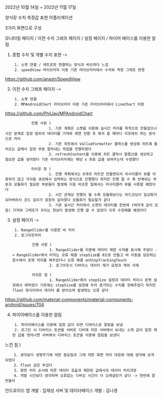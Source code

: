 2022년 10월 14일 ~ 2022년 11월 17일

양식장 수치 측정값 표현 어플리케이션

3가지 화면으로 구성

모니터링 페이지 / 이전 수치 그래프 페이지 / 설정 페이지 / 파이어 베이스를 이용한 알림 


1. 종합 수치 및 개별 수치 표현 ->

        1. 소켓 연결 / 레트로핏 연결하는 방식과 비슷하다 느낌
        2. speedView 라이브러리 이용 기존 라이브러리에서 수치와 측정 그래프 변경
https://github.com/anastr/SpeedView
        
        
        

        
2. 이전 수치 그래프 페이지 ->

        1. 소켓 연결
        2. MPAndroidChart 라이브러리 이용 기존 라이브러리에서 LineChart 이용  
https://github.com/PhilJay/MPAndroidChart
        
        
                진행 사항 ) 
                        1. 기존 계획은 소켓을 이용해 실시간 처리를 목적으로 만들었으나 시간 문제로 일정 범위의 데이터를 가져와 화면 전환 후 복귀 할 때마다 리프레쉬 하는 방식으로 처리 
                        2. 기존 차트에서 VallueFormatter 클래스를 생성해 차트에 들어오는 값에서 일정 부분 잘라내는 작업을 진행하였다
                        3. refreshContent를 이용해 차트 클릭시 말풍선을 생성하고 필요한 값을 넣어줬다 기존 라이브러리에는 해당 x 좌표 값을 보여주는데 수정했다
                
                아쉬운 점 )
                        1. 진행 계획에서는 6개의 차트만 만들면되서 리사이클러 뷰를 이용하지 않고 각각을 생성해서 입력하는 방식으로 진행했다 하지만 진행 할 수 록 반복되는 부분과 모듈화가 필요한 부분들이 발생해 다음 비슷한 일에서는 리사이클러 뷰를 사용할 예정이다 
                        2. 시간 관계상 진행이 될 수록 모듈화보다는 하드코딩이 일상화가 되어버려서 코드 길이가 굉장히 길어졌다 모듈화가 필요할거 같다
                        3. 기존 실시간 처리에서 소켓의 데이터를 한번에 (여러개 값이 있음) 가져와 그래프가 꼬이는 현상이 발생해 진행 할 수 없었다 이후 수정해볼 예정이다
                        
                        
3. 설정 페이지 -> 

        1. RangeSlider를 이용한 바 처리
        2. 로그아웃처리
        
                진행 사항 ) 
                        1. RangeSlider를 이용해 데이터 제한 수치를 표시해 주었다 -> RangeSlider에서 터지는 오류 해결 stepSize를 0으로 만들고 바 이동을 담당하는 함수에서 포멧 처리를 해주었더니 오류 해결 onStopTrackingTouch
                        2. 로그아웃시 디바이스 데이터 제거 요청과 캐쉬 삭제
                        
                아쉬운 점 ) 
                        1. RangeSlider에서 stepSize 설정과 데이터 처리시 포멧 설정에서 애먹었다 기존에는 stepSize를 설정해 두어 증가되는 수치를 정해주었다 하지만 float 형식이여서 데이터 를 받아오며 발생하는 오류 같다 
https://github.com/material-components/material-components-android/issues/704    


4. 파이어베이스를 이용한 알림
        
        1. 파이어베이스를 이용해 일정 값이 되면 디바이스로 알림을 보냄
        2. 로그인 시 디바이스 토큰을 서버로 디비에 저장 서버에서 보내는 소켓 값이 일정 제한 값을 벗어나면 서버에서 디바이스 토큰을 이용해 알림을 보낸다
        
        

느낀 점 )

        1. 생각보다 생명주기에 대한 중요점과 그에 대한 화면 처리 대응에 대해 생각해 보게 되었다
        2. float 값은 무섭다 
        3. 화면 처리 순서에 따른 데이터 호출과 제한된 값에서의 데이터 처리과정 
        4. 개발 시간보다 생각하며 오류잡는 디버깅 시간이 더 오래걸린거 같다 -> 한번에 잘 만들자
                
                



안드로이드 앱 개발 : 임재성
서버 및 데이터베이스 개발 : 김나경
 
